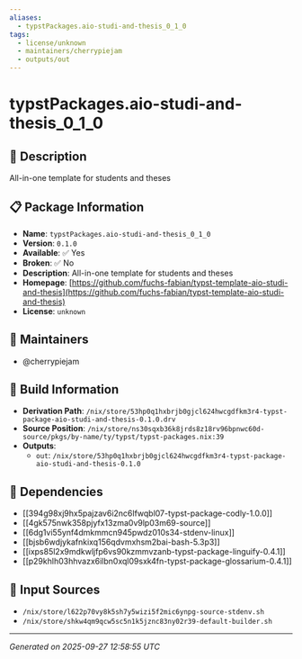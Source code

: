 ```yaml
---
aliases:
  - typstPackages.aio-studi-and-thesis_0_1_0
tags:
  - license/unknown
  - maintainers/cherrypiejam
  - outputs/out
---
```


# typstPackages.aio-studi-and-thesis_0_1_0

## 📝 Description

All-in-one template for students and theses

## 📋 Package Information

- **Name**: `typstPackages.aio-studi-and-thesis_0_1_0`
- **Version**: `0.1.0`
- **Available**: ✅ Yes
- **Broken**: ✅ No
- **Description**: All-in-one template for students and theses
- **Homepage**: [https://github.com/fuchs-fabian/typst-template-aio-studi-and-thesis](https://github.com/fuchs-fabian/typst-template-aio-studi-and-thesis)
- **License**: `unknown`
## 👥 Maintainers

- @cherrypiejam


## 🔧 Build Information

- **Derivation Path**: `/nix/store/53hp0q1hxbrjb0gjcl624hwcgdfkm3r4-typst-package-aio-studi-and-thesis-0.1.0.drv`
- **Source Position**: `/nix/store/ns30sqxb36k8jrds8z18rv96bpnwc60d-source/pkgs/by-name/ty/typst/typst-packages.nix:39`
- **Outputs**:
  - `out`:  `/nix/store/53hp0q1hxbrjb0gjcl624hwcgdfkm3r4-typst-package-aio-studi-and-thesis-0.1.0`

## 🔗 Dependencies

- [[394g98xj9hx5pajzav6i2nc6lfwqbl07-typst-package-codly-1.0.0]]
- [[4gk575nwk358pjyfx13zma0v9lp03m69-source]]
- [[6dg1vi55ynf4dmkmmcn945pwdz010s34-stdenv-linux]]
- [[bjsb6wdjykafnkixq156qdvmxhsm2bai-bash-5.3p3]]
- [[ixps85l2x9mdkwljfp6vs90kzmmvzanb-typst-package-linguify-0.4.1]]
- [[p29khlh03hhvazx6ilbn0xql09sxk4fn-typst-package-glossarium-0.4.1]]

## 📁 Input Sources

- `/nix/store/l622p70vy8k5sh7y5wizi5f2mic6ynpg-source-stdenv.sh`
- `/nix/store/shkw4qm9qcw5sc5n1k5jznc83ny02r39-default-builder.sh`

---
*Generated on 2025-09-27 12:58:55 UTC*
